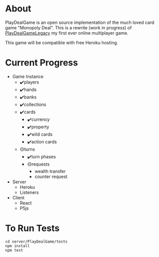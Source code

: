 # About

PlayDealGame is an open source implementation of the much loved card game "Monopoly Deal".
This is a rewrite (work in progress) of [PlayDealGameLegacy](https://github.com/ruttyj/PlayDealGameLegacy) my first ever online multiplayer game.

This game will be compatible with free Heroku hosting.

# Current Progress

-   Game Instance
    -   ✔️players
    -   ✔️hands
    -   ✔️banks
    -   ✔️collections
    -   ✔️cards
        -   ✔️currency
        -   ✔️property
        -   ✔️wild cards
        -   ✔️action cards
    -   🟡turns
        -   ✔️turn phases
        -   🟡requests
            -   wealth transfer
            -   counter request
-   Server
    -   Heroku
    -   Listeners
-   Client
    -   React
    -   P5js

# To Run Tests

    cd server/PlayDealGame/tests
    npm install
    npm test
